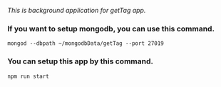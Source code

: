 *This is background application for getTag app.*
### If you want to setup mongodb, you can use this command. 
```mongod --dbpath ~/mongodbData/getTag --port 27019```
### You can setup this app by this command.
```npm run start```
